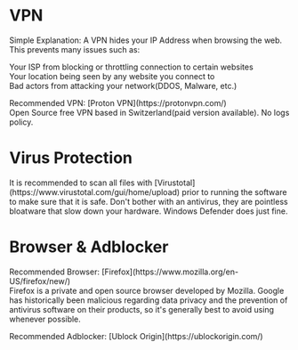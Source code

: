# VPN
<p>Simple Explanation: A VPN hides your IP Address when browsing the web. This prevents many issues such as:</p>
	<p>Your ISP from blocking or throttling connection to certain websites<br>
	Your location being seen by any website you connect to<br>
	Bad actors from attacking your network(DDOS, Malware, etc.)</p>
<p>Recommended VPN: [Proton VPN](https://protonvpn.com/) <br>
	Open Source free VPN based in Switzerland(paid version available). No logs policy. </p>
 
<h1>Virus Protection</h1>
It is recommended to scan all files with [Virustotal](https://www.virustotal.com/gui/home/upload) prior to running the software to make sure that it is safe. Don't bother with an antivirus, they are pointless bloatware that slow down your hardware. Windows Defender does just fine. 
<h1>Browser & Adblocker</h1>
<p>Recommended Browser: [Firefox](https://www.mozilla.org/en-US/firefox/new/)<br>
	Firefox is a private and open source browser developed by Mozilla. Google has historically been malicious regarding data privacy and the prevention of antivirus software on their products, so it's generally best to avoid using whenever possible.</p>
Recommended Adblocker: [Ublock Origin](https://ublockorigin.com/)
